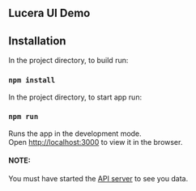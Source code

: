 ## Lucera UI Demo 

## Installation

In the project directory, to build run:

### `npm install`


In the project directory, to start app run:

### `npm run`
Runs the app in the development mode.<br>
Open [http://localhost:3000](http://localhost:3000) to view it in the browser.

#### NOTE: 
You must have started the <a href="https://github.com/mars5887/lucera/tree/master/api/lucera-demo-api">API server</a> to see you data.


